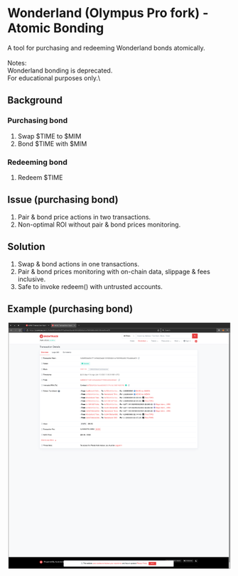 # Wonderland (Olympus Pro fork) - Atomic Bonding
A tool for purchasing and redeeming Wonderland bonds atomically.\
\
Notes:\
Wonderland bonding is deprecated.\
For educational purposes only.\

## Background
### Purchasing bond
1. Swap $TIME to $MIM
2. Bond $TIME with $MIM

### Redeeming bond
1. Redeem $TIME

## Issue (purchasing bond)
1. Pair & bond price actions in two transactions.
2. Non-optimal ROI without pair & bond prices monitoring.

## Solution
1. Swap & bond actions in one transactions.
2. Pair & bond prices monitoring with on-chain data, slippage & fees inclusive.
3. Safe to invoke redeem() with untrusted accounts.

## Example (purchasing bond)
![AtomicBond](docs/AtomicBond.png)